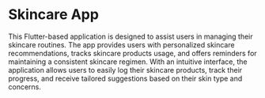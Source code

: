 # Skincare App
 This Flutter-based application is designed to assist users in managing their skincare routines. The app provides users with personalized skincare recommendations, tracks skincare products usage, and offers reminders for maintaining a consistent skincare regimen. With an intuitive interface, the application allows users to easily log their skincare products, track their progress, and receive tailored suggestions based on their skin type and concerns.
